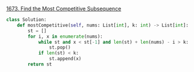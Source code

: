 



[1673. Find the Most Competitive Subsequence](https://leetcode.cn/problems/find-the-most-competitive-subsequence/)

```python
class Solution:
    def mostCompetitive(self, nums: List[int], k: int) -> List[int]:
        st = []
        for i, x in enumerate(nums):
            while st and x < st[-1] and len(st) + len(nums) - i > k:
                st.pop()
            if len(st) < k:
                st.append(x)
        return st
```

